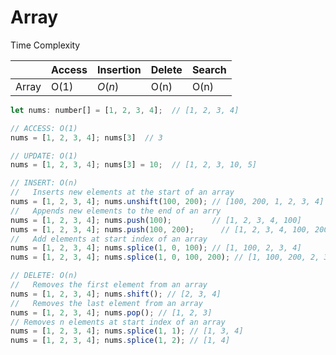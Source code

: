 # Array

Time Complexity 

|       | Access | Insertion | Delete | Search |
|-------|--------|-----------|--------|--------|
| Array | O(1)   | $O(n)$      | O(n)   | O(n)   |


```js
let nums: number[] = [1, 2, 3, 4];  // [1, 2, 3, 4]

// ACCESS: O(1)
nums = [1, 2, 3, 4]; nums[3]  // 3

// UPDATE: O(1)
nums = [1, 2, 3, 4]; nums[3] = 10;  // [1, 2, 3, 10, 5]

// INSERT: O(n)
//   Inserts new elements at the start of an array
nums = [1, 2, 3, 4]; nums.unshift(100, 200); // [100, 200, 1, 2, 3, 4] 
//   Appends new elements to the end of an arry
nums = [1, 2, 3, 4]; nums.push(100);         // [1, 2, 3, 4, 100]
nums = [1, 2, 3, 4]; nums.push(100, 200);      // [1, 2, 3, 4, 100, 200]
//   Add elements at start index of an array
nums = [1, 2, 3, 4]; nums.splice(1, 0, 100); // [1, 100, 2, 3, 4]
nums = [1, 2, 3, 4]; nums.splice(1, 0, 100, 200); // [1, 100, 200, 2, 3, 4]

// DELETE: O(n)
//   Removes the first element from an array 
nums = [1, 2, 3, 4]; nums.shift(); // [2, 3, 4]
//   Removes the last element from an array 
nums = [1, 2, 3, 4]; nums.pop(); // [1, 2, 3]
// Removes n elements at start index of an array 
nums = [1, 2, 3, 4]; nums.splice(1, 1); // [1, 3, 4] 
nums = [1, 2, 3, 4]; nums.splice(1, 2); // [1, 4] 
```